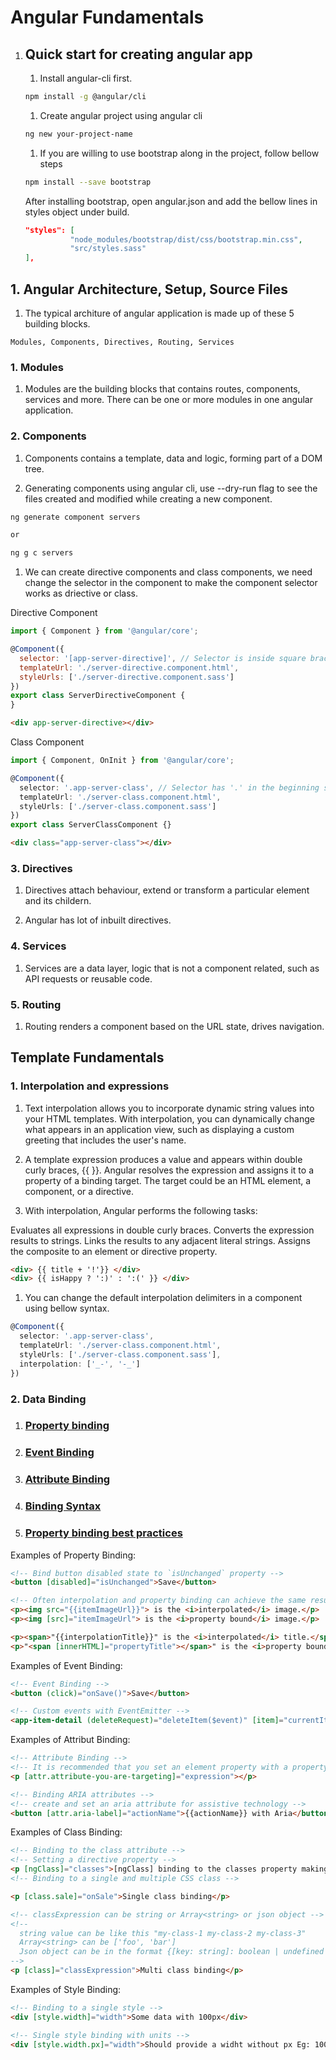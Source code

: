 # Angular Fundamentals

1. ## Quick start for creating angular app

    1. Install angular-cli first.

    ```bash
    npm install -g @angular/cli
    ```

    1. Create angular project using angular cli

    ```bash
    ng new your-project-name
    ```

    1. If you are willing to use bootstrap along in the project, follow bellow steps

    ```bash
    npm install --save bootstrap
    ```

    After installing bootstrap, open angular.json and add the bellow lines in styles object under build.

    ```json
    "styles": [
              "node_modules/bootstrap/dist/css/bootstrap.min.css",
              "src/styles.sass"
    ],
    ```

## 1. Angular Architecture, Setup, Source Files

1. The typical architure of angular application is made up of these 5 building blocks.

```text
Modules, Components, Directives, Routing, Services
```

### 1. Modules

1. Modules are the building blocks that contains routes, components, services and more. There can be one or more modules in one angular application.

### 2. Components

1. Components contains a template, data and logic, forming part of a DOM tree.

1. Generating components using angular cli, use --dry-run flag to see the files created and modified while creating a new component.

```bash
ng generate component servers

or

ng g c servers
```

1. We can create directive components and class components, we need change the selector in the component to make the component selector works as driective or class.

Directive Component

```javascript
import { Component } from '@angular/core';

@Component({
  selector: '[app-server-directive]', // Selector is inside square brackets [] to use the selector as directive inside html tags Eg: <div app-server-directive></div>
  templateUrl: './server-directive.component.html',
  styleUrls: ['./server-directive.component.sass']
})
export class ServerDirectiveComponent {
}
```

```html
<div app-server-directive></div>
```

Class Component

```typescript
import { Component, OnInit } from '@angular/core';

@Component({
  selector: '.app-server-class', // Selector has '.' in the beginning so it can be used a class name Eg: <p class="app-server-class"></p>
  templateUrl: './server-class.component.html',
  styleUrls: ['./server-class.component.sass']
})
export class ServerClassComponent {}
```

```html
<div class="app-server-class"></div>
```

### 3. Directives

1. Directives attach behaviour, extend or transform a particular element and its childern.

1. Angular has lot of inbuilt directives.

### 4. Services

1. Services are a data layer, logic that is not a component related, such as API requests or reusable code.

### 5. Routing

1. Routing renders a component based on the URL state, drives navigation.

## Template Fundamentals

### 1. Interpolation and expressions

1. Text interpolation allows you to incorporate dynamic string values into your HTML templates. With interpolation, you can dynamically change what appears in an application view, such as displaying a custom greeting that includes the user's name.

1. A template expression produces a value and appears within double curly braces, {{ }}. Angular resolves the expression and assigns it to a property of a binding target. The target could be an HTML element, a component, or a directive.

1. With interpolation, Angular performs the following tasks:

  Evaluates all expressions in double curly braces.
  Converts the expression results to strings.
  Links the results to any adjacent literal strings.
  Assigns the composite to an element or directive property.

```html
<div> {{ title + '!'}} </div>
<div> {{ isHappy ? ':)' : ':(' }} </div>
```

1. You can change the default interpolation delimiters in a component using bellow syntax.

```typescript
@Component({
  selector: '.app-server-class',
  templateUrl: './server-class.component.html',
  styleUrls: ['./server-class.component.sass'],
  interpolation: ['_-', '-_']
})
```

### 2. Data Binding

1. ### [Property binding](https://angular.io/guide/property-binding)

1. ### [Event Binding](https://angular.io/guide/event-binding)

1. ### [Attribute Binding](https://angular.io/guide/attribute-binding)

1. ### [Binding Syntax](https://angular.io/guide/binding-syntax)

1. ### [Property binding best practices](https://angular.io/guide/property-binding-best-practices)

Examples of Property Binding:
```html
<!-- Bind button disabled state to `isUnchanged` property -->
<button [disabled]="isUnchanged">Save</button>

<!-- Often interpolation and property binding can achieve the same results. The following binding pairs do the same thing. -->
<p><img src="{{itemImageUrl}}"> is the <i>interpolated</i> image.</p>
<p><img [src]="itemImageUrl"> is the <i>property bound</i> image.</p>

<p><span>"{{interpolationTitle}}" is the <i>interpolated</i> title.</span></p>
<p>"<span [innerHTML]="propertyTitle"></span>" is the <i>property bound</i> title.</p>
```

Examples of Event Binding:

```html
<!-- Event Binding -->
<button (click)="onSave()">Save</button>

<!-- Custom events with EventEmitter -->
<app-item-detail (deleteRequest)="deleteItem($event)" [item]="currentItem"></app-item-detail>
```

Examples of Attribut Binding:

```html
<!-- Attribute Binding -->
<!-- It is recommended that you set an element property with a property binding whenever possible. However, sometimes you don't have an element property to bind. In those situations, you can use attribute binding. -->
<p [attr.attribute-you-are-targeting]="expression"></p>

<!-- Binding ARIA attributes -->
<!-- create and set an aria attribute for assistive technology -->
<button [attr.aria-label]="actionName">{{actionName}} with Aria</button>
```

Examples of Class Binding:

```html
<!-- Binding to the class attribute -->
<!-- Setting a directive property -->
<p [ngClass]="classes">[ngClass] binding to the classes property making this blue</p>
<!-- Binding to a single and multiple CSS class -->

<p [class.sale]="onSale">Single class binding</p>

<!-- classExpression can be string or Array<string> or json object -->
<!--
  string value can be like this "my-class-1 my-class-2 my-class-3"
  Array<string> can be ['foo', 'bar']
  Json object can be in the format {[key: string]: boolean | undefined | null} Eg: {foo: true, bar: false}
-->
<p [class]="classExpression">Multi class binding</p>
```

Examples of Style Binding:

```html
<!-- Binding to a single style -->
<div [style.width]="width">Some data with 100px</div>

<!-- Single style binding with units -->
<div [style.width.px]="width">Should provide a widht without px Eg: 100</div>
```

